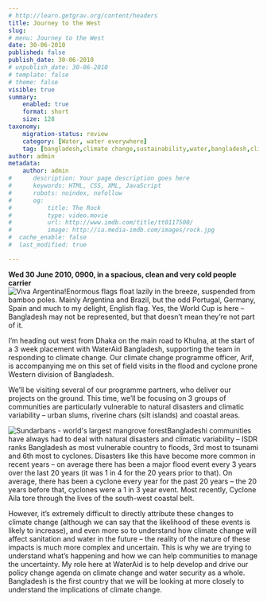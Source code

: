 ```yaml
---
# http://learn.getgrav.org/content/headers
title: Journey to the West
slug: 
# menu: Journey to the West
date: 30-06-2010
published: false
publish_date: 30-06-2010
# unpublish_date: 30-06-2010
# template: false
# theme: false
visible: true
summary:
    enabled: true
    format: short
    size: 128
taxonomy:
    migration-status: review
    category: [Water, water everywhere]
    tag: [bangladesh,climate change,sustainability,water,bangladesh,climate change,sustainability,water]
author: admin
metadata:
    author: admin
#      description: Your page description goes here
#      keywords: HTML, CSS, XML, JavaScript
#      robots: noindex, nofollow
#      og:
#          title: The Rock
#          type: video.movie
#          url: http://www.imdb.com/title/tt0117500/
#          image: http://ia.media-imdb.com/images/rock.jpg
#  cache_enable: false
#  last_modified: true

---
```


**Wed 30 June 2010, 0900, in a spacious, clean and very cold people carrier**  
![](http://user47216.vs.easily.co.uk/wp-content/uploads/2010/07/20100630_0845-200x133.jpg "Viva Argentina!")Enormous flags float lazily in the breeze, suspended from bamboo poles. Mainly Argentina and Brazil, but the odd Portugal, Germany, Spain and much to my delight, English flag. Yes, the World Cup is here – Bangladesh may not be represented, but that doesn’t mean they’re not part of it.

I’m heading out west from Dhaka on the main road to Khulna, at the start of a 3 week placement with WaterAid Bangladesh, supporting the team in responding to climate change. Our climate change programme officer, Arif, is accompanying me on this set of field visits in the flood and cyclone prone Western division of Bangladesh.

We’ll be visiting several of our programme partners, who deliver our projects on the ground. This time, we’ll be focusing on 3 groups of communities are particularly vulnerable to natural disasters and climatic variability – urban slums, riverine chars (silt islands) and coastal areas.

![](http://user47216.vs.easily.co.uk/wp-content/uploads/2010/07/20100702_0876-133x200.jpg "Sundarbans - world's largest mangrove forest")Bangladeshi communities have always had to deal with natural disasters and climatic variability – ISDR ranks Bangladesh as most vulnerable country to floods, 3rd most to tsunami and 6th most to cyclones. Disasters like this have become more common in recent years – on average there has been a major flood event every 3 years over the last 20 years (it was 1 in 4 for the 20 years prior to that). On average, there has been a cyclone every year for the past 20 years – the 20 years before that, cyclones were a 1 in 3 year event. Most recently, Cyclone Aila tore through the lives of the south-west coastal belt.

However, it’s extremely difficult to directly attribute these changes to climate change (although we can say that the likelihood of these events is likely to increase), and even more so to understand how climate change will affect sanitation and water in the future – the reality of the nature of these impacts is much more complex and uncertain. This is why we are trying to understand what’s happening and how we can help communities to manage the uncertainty. My role here at WaterAid is to help develop and drive our policy change agenda on climate change and water security as a whole. Bangladesh is the first country that we will be looking at more closely to understand the implications of climate change.